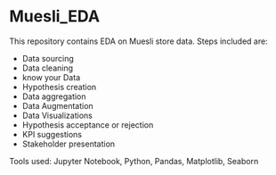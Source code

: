 # Muesli_EDA

This repository contains EDA on Muesli store data. Steps included are:
  - Data sourcing
  - Data cleaning
  - know your Data
  - Hypothesis creation
  - Data aggregation
  - Data Augmentation
  - Data Visualizations
  - Hypothesis acceptance or rejection
  - KPI suggestions
  - Stakeholder presentation
  
  Tools used: Jupyter Notebook, Python, Pandas, Matplotlib, Seaborn
